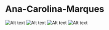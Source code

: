 # Ana-Carolina-Marques
![Alt text](https://spotify-recently-played-readme.vercel.app/api?user=12180393569)
![Alt text](https://spotify-recently-played-readme.vercel.app/api?user=12180393569&unique={true|1|on|yes})
![Alt text](https://spotify-recently-played-readme.vercel.app/api?user=12180393569&width={width})
![Alt text](https://spotify-recently-played-readme.vercel.app/api?user=12180393569&count={count})

